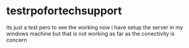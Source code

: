 testrpofortechsupport
=====================

its just a test pero to see the working 
now i have setup the server in my windows machine but that is not working 
as far as the conectivity is concern 
